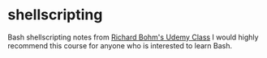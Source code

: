 # shellscripting
Bash shellscripting notes from [Richard Bohm's Udemy Class](https://www.udemy.com/course/linux-bash-shell-scripting-complete-guide-incl-awk-sed/)
I would highly recommend this course for anyone who is interested to learn Bash. 

 
